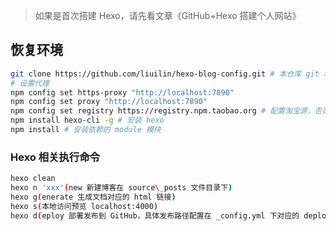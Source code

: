 > 如果是首次搭建 Hexo，请先看文章《GitHub+Hexo 搭建个人网站》
## 恢复环境

```bash
git clone https://github.com/liuilin/hexo-blog-config.git # 本仓库 git 地址
# 设置代理
npm config set https-proxy "http://localhost:7890"
npm config set proxy "http://localhost:7890"
npm config set registry https://registry.npm.taobao.org # 配置淘宝源，否则下载 hexo 什么的慢，还能报错
npm install hexo-cli -g # 安装 hexo
npm install # 安装依赖的 module 模块
```

### Hexo 相关执行命令

```bash
hexo clean
hexo n 'xxx'(new 新建博客在 source\_posts 文件目录下)
hexo g(enerate 生成文档对应的 html 链接)
hexo s(本地访问预览 localhost:4000)
hexo d(eploy 部署发布到 GitHub，具体发布路径配置在 _config.yml 下对应的 deploy 配置)
```